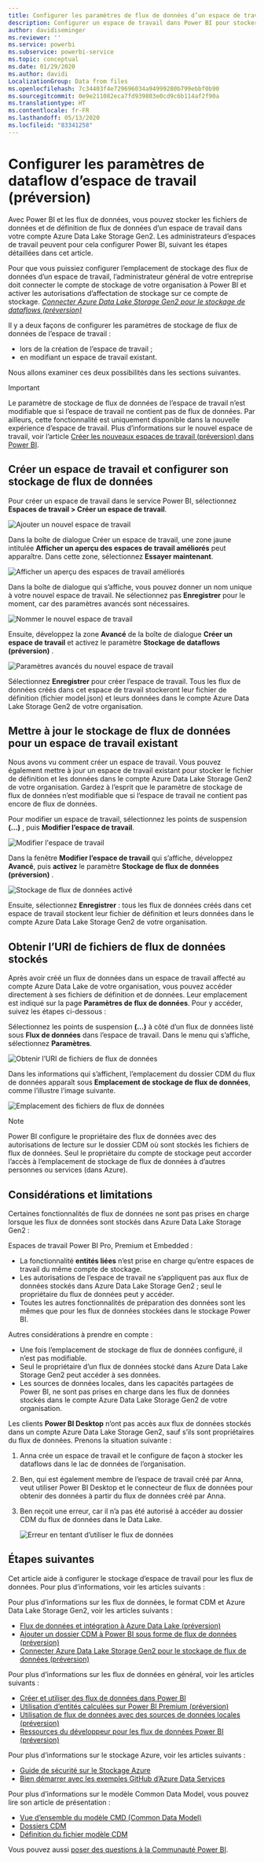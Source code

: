 ```yaml
---
title: Configurer les paramètres de flux de données d’un espace de travail
description: Configurer un espace de travail dans Power BI pour stocker ses fichiers de données et de définition de dataflow dans Azure Data Lake Storage Gen2
author: davidiseminger
ms.reviewer: ''
ms.service: powerbi
ms.subservice: powerbi-service
ms.topic: conceptual
ms.date: 01/29/2020
ms.author: davidi
LocalizationGroup: Data from files
ms.openlocfilehash: 7c34403f4e729696034a94999280b799ebbf0b90
ms.sourcegitcommit: 0e9e211082eca7fd939803e0cd9c6b114af2f90a
ms.translationtype: HT
ms.contentlocale: fr-FR
ms.lasthandoff: 05/13/2020
ms.locfileid: "83341258"
---
```

# <a name="configure-workspace-dataflow-settings-preview"></a>Configurer les paramètres de dataflow d’espace de travail (préversion)

Avec Power BI et les flux de données, vous pouvez stocker les fichiers de données et de définition de flux de données d’un espace de travail dans votre compte Azure Data Lake Storage Gen2. Les administrateurs d’espaces de travail peuvent pour cela configurer Power BI, suivant les étapes détaillées dans cet article. 

Pour que vous puissiez configurer l’emplacement de stockage des flux de données d’un espace de travail, l’administrateur général de votre entreprise doit connecter le compte de stockage de votre organisation à Power BI et activer les autorisations d’affectation de stockage sur ce compte de stockage. *[Connecter Azure Data Lake Storage Gen2 pour le stockage de dataflows (préversion)](service-dataflows-connect-azure-data-lake-storage-gen2.md)* 

Il y a deux façons de configurer les paramètres de stockage de flux de données de l’espace de travail : 

* lors de la création de l’espace de travail ;
* en modifiant un espace de travail existant.

Nous allons examiner ces deux possibilités dans les sections suivantes. 

> [!IMPORTANT]
> Le paramètre de stockage de flux de données de l’espace de travail n’est modifiable que si l’espace de travail ne contient pas de flux de données. Par ailleurs, cette fonctionnalité est uniquement disponible dans la nouvelle expérience d’espace de travail. Plus d’informations sur le nouvel espace de travail, voir l’article [Créer les nouveaux espaces de travail (préversion) dans Power BI](../collaborate-share/service-create-the-new-workspaces.md).

## <a name="create-a-new-workspace-configure-its-dataflow-storage"></a>Créer un espace de travail et configurer son stockage de flux de données

Pour créer un espace de travail dans le service Power BI, sélectionnez **Espaces de travail > Créer un espace de travail**.

![Ajouter un nouvel espace de travail](media/service-dataflows-configure-workspace-storage-settings/dataflow-storage-settings_01.jpg)

Dans la boîte de dialogue Créer un espace de travail, une zone jaune intitulée **Afficher un aperçu des espaces de travail améliorés** peut apparaître. Dans cette zone, sélectionnez **Essayer maintenant**.

![Afficher un aperçu des espaces de travail améliorés](media/service-dataflows-configure-workspace-storage-settings/dataflow-storage-settings_02.jpg)

Dans la boîte de dialogue qui s’affiche, vous pouvez donner un nom unique à votre nouvel espace de travail. Ne sélectionnez pas **Enregistrer** pour le moment, car des paramètres avancés sont nécessaires.

![Nommer le nouvel espace de travail](media/service-dataflows-configure-workspace-storage-settings/dataflow-storage-settings_03.jpg)

Ensuite, développez la zone **Avancé** de la boîte de dialogue **Créer un espace de travail** et activez le paramètre **Stockage de dataflows (préversion)** .

![Paramètres avancés du nouvel espace de travail](media/service-dataflows-configure-workspace-storage-settings/dataflow-storage-settings_04.jpg)

Sélectionnez **Enregistrer** pour créer l’espace de travail. Tous les flux de données créés dans cet espace de travail stockeront leur fichier de définition (fichier model.json) et leurs données dans le compte Azure Data Lake Storage Gen2 de votre organisation. 

## <a name="update-dataflow-storage-for-an-existing-workspace"></a>Mettre à jour le stockage de flux de données pour un espace de travail existant

Nous avons vu comment créer un espace de travail. Vous pouvez également mettre à jour un espace de travail existant pour stocker le fichier de définition et les données dans le compte Azure Data Lake Storage Gen2 de votre organisation. Gardez à l’esprit que le paramètre de stockage de flux de données n’est modifiable que si l’espace de travail ne contient pas encore de flux de données.

Pour modifier un espace de travail, sélectionnez les points de suspension **(…)** , puis **Modifier l’espace de travail**. 

![Modifier l'espace de travail](media/service-dataflows-configure-workspace-storage-settings/dataflow-storage-settings_05.jpg)

Dans la fenêtre **Modifier l’espace de travail** qui s’affiche, développez **Avancé**, puis **activez** le paramètre **Stockage de flux de données (préversion)** . 

![Stockage de flux de données activé](media/service-dataflows-configure-workspace-storage-settings/dataflow-storage-settings_06.jpg)

Ensuite, sélectionnez **Enregistrer** : tous les flux de données créés dans cet espace de travail stockent leur fichier de définition et leurs données dans le compte Azure Data Lake Storage Gen2 de votre organisation.


## <a name="get-the-uri-of-stored-dataflow-files"></a>Obtenir l’URI de fichiers de flux de données stockés

Après avoir créé un flux de données dans un espace de travail affecté au compte Azure Data Lake de votre organisation, vous pouvez accéder directement à ses fichiers de définition et de données. Leur emplacement est indiqué sur la page **Paramètres de flux de données**. Pour y accéder, suivez les étapes ci-dessous :

Sélectionnez les points de suspension **(…)**  à côté d’un flux de données listé sous **Flux de données** dans l’espace de travail. Dans le menu qui s’affiche, sélectionnez **Paramètres**.

![Obtenir l’URI de fichiers de flux de données](media/service-dataflows-configure-workspace-storage-settings/dataflow-storage-settings_07.jpg)

Dans les informations qui s’affichent, l’emplacement du dossier CDM du flux de données apparaît sous **Emplacement de stockage de flux de données**, comme l’illustre l’image suivante.

![Emplacement des fichiers de flux de données](media/service-dataflows-configure-workspace-storage-settings/dataflow-storage-settings_08.jpg)

> [!NOTE]
> Power BI configure le propriétaire des flux de données avec des autorisations de lecture sur le dossier CDM où sont stockés les fichiers de flux de données. Seul le propriétaire du compte de stockage peut accorder l’accès à l’emplacement de stockage de flux de données à d’autres personnes ou services (dans Azure).



## <a name="considerations-and-limitations"></a>Considérations et limitations

Certaines fonctionnalités de flux de données ne sont pas prises en charge lorsque les flux de données sont stockés dans Azure Data Lake Storage Gen2 : 

Espaces de travail Power BI Pro, Premium et Embedded :
* La fonctionnalité **entités liées** n’est prise en charge qu’entre espaces de travail du même compte de stockage.
* Les autorisations de l’espace de travail ne s’appliquent pas aux flux de données stockés dans Azure Data Lake Storage Gen2 ; seul le propriétaire du flux de données peut y accéder.
* Toutes les autres fonctionnalités de préparation des données sont les mêmes que pour les flux de données stockées dans le stockage Power BI.


Autres considérations à prendre en compte :

* Une fois l’emplacement de stockage de flux de données configuré, il n’est pas modifiable.
* Seul le propriétaire d’un flux de données stocké dans Azure Data Lake Storage Gen2 peut accéder à ses données.
* Les sources de données locales, dans les capacités partagées de Power BI, ne sont pas prises en charge dans les flux de données stockés dans le compte Azure Data Lake Storage Gen2 de votre organisation.

Les clients **Power BI Desktop** n’ont pas accès aux flux de données stockés dans un compte Azure Data Lake Storage Gen2, sauf s’ils sont propriétaires du flux de données. Prenons la situation suivante :

1.  Anna crée un espace de travail et le configure de façon à stocker les dataflows dans le lac de données de l’organisation.
2.  Ben, qui est également membre de l’espace de travail créé par Anna, veut utiliser Power BI Desktop et le connecteur de flux de données pour obtenir des données à partir du flux de données créé par Anna.
3.  Ben reçoit une erreur, car il n’a pas été autorisé à accéder au dossier CDM du flux de données dans le Data Lake.

    ![Erreur en tentant d’utiliser le flux de données](media/service-dataflows-configure-workspace-storage-settings/dataflow-storage-settings_08.jpg)


## <a name="next-steps"></a>Étapes suivantes

Cet article aide à configurer le stockage d’espace de travail pour les flux de données. Pour plus d’informations, voir les articles suivants :

Pour plus d’informations sur les flux de données, le format CDM et Azure Data Lake Storage Gen2, voir les articles suivants :

* [Flux de données et intégration à Azure Data Lake (préversion)](service-dataflows-azure-data-lake-integration.md)
* [Ajouter un dossier CDM à Power BI sous forme de flux de données (préversion)](service-dataflows-add-cdm-folder.md)
* [Connecter Azure Data Lake Storage Gen2 pour le stockage de flux de données (préversion)](service-dataflows-connect-azure-data-lake-storage-gen2.md)

Pour plus d’informations sur les flux de données en général, voir les articles suivants :

* [Créer et utiliser des flux de données dans Power BI](service-dataflows-create-use.md)
* [Utilisation d’entités calculées sur Power BI Premium (préversion)](service-dataflows-computed-entities-premium.md)
* [Utilisation de flux de données avec des sources de données locales (préversion)](service-dataflows-on-premises-gateways.md)
* [Ressources du développeur pour les flux de données Power BI (préversion)](service-dataflows-developer-resources.md)

Pour plus d’informations sur le stockage Azure, voir les articles suivants :

* [Guide de sécurité sur le Stockage Azure](https://docs.microsoft.com/azure/storage/common/storage-security-guide)
* [Bien démarrer avec les exemples GitHub d’Azure Data Services](https://aka.ms/cdmadstutorial)

Pour plus d’informations sur le modèle Common Data Model, vous pouvez lire son article de présentation :

* [Vue d’ensemble du modèle CMD (Common Data Model) ](https://docs.microsoft.com/powerapps/common-data-model/overview)
* [Dossiers CDM](https://go.microsoft.com/fwlink/?linkid=2045304)
* [Définition du fichier modèle CDM](https://go.microsoft.com/fwlink/?linkid=2045521)

Vous pouvez aussi [poser des questions à la Communauté Power BI](https://community.powerbi.com/).
